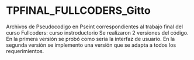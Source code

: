 # TPFINAL_FULLCODERS_Gitto
Archivos de Pseudocodigo en Pseint correspondientes al trabajo final del curso Fullcoders: curso instroductorio
Se realizaron 2 versiones del código.
En la primera versión se probó como sería la interfaz de usuario.
En la segunda versión se implemento una versión que se adapta a todos los requerimientos.
